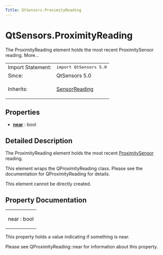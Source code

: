 ```yaml
---
Title: QtSensors.ProximityReading
---
```


# QtSensors.ProximityReading

<span class="subtitle"></span>
<!-- $$$ProximityReading-brief -->
<p>The ProximityReading element holds the most recent ProximitySensor reading. More...</p>
<!-- @@@ProximityReading -->
<table class="alignedsummary">
<tr><td class="memItemLeft rightAlign topAlign"> Import Statement:</td><td class="memItemRight bottomAlign"> </b><tt>import QtSensors 5.0</tt></td></tr><tr><td class="memItemLeft rightAlign topAlign"> Since:</td><td class="memItemRight bottomAlign">  QtSensors 5.0</td></tr><tr><td class="memItemLeft rightAlign topAlign"> Inherits:</td><td class="memItemRight bottomAlign"> <p><a href="QtSensors.SensorReading.md">SensorReading</a></p>
</td></tr></table><ul>
</ul>
<h2>Properties</h2>
<ul>
<li class="fn"><b><b><a href="#near-prop">near</a></b></b> : bool</li>
</ul>
<!-- $$$ProximityReading-description -->
<h2>Detailed Description</h2>
<p>The ProximityReading element holds the most recent <a href="QtSensors.ProximitySensor.md">ProximitySensor</a> reading.</p>
<p>This element wraps the QProximityReading class. Please see the documentation for QProximityReading for details.</p>
<p>This element cannot be directly created.</p>
<!-- @@@ProximityReading -->
<h2>Property Documentation</h2>
<!-- $$$near -->
<table class="qmlname"><tr valign="top"><td class="tblQmlPropNode"><p><span class="name">near</span> : <span class="type">bool</span></p></td></tr></table><p>This property holds a value indicating if something is near.</p>
<p>Please see QProximityReading::near for information about this property.</p>
<!-- @@@near -->
<br/>

